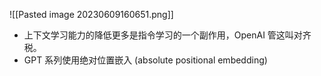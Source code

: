 ![[Pasted image 20230609160651.png]]



- 上下文学习能力的降低更多是指令学习的一个副作用，OpenAI 管这叫对齐税。
- GPT 系列使用绝对位置嵌入 (absolute positional embedding)